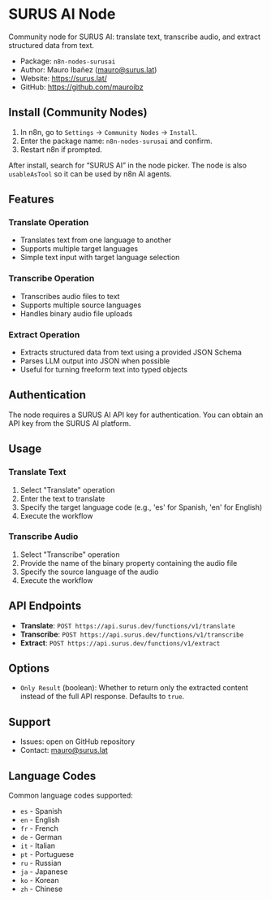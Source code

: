 # SURUS AI Node

Community node for SURUS AI: translate text, transcribe audio, and extract structured data from text.

- Package: `n8n-nodes-surusai`
- Author: Mauro Ibañez (mauro@surus.lat)
- Website: https://surus.lat/
- GitHub: https://github.com/mauroibz

## Install (Community Nodes)

1. In n8n, go to `Settings` → `Community Nodes` → `Install`.
2. Enter the package name: `n8n-nodes-surusai` and confirm.
3. Restart n8n if prompted.

After install, search for “SURUS AI” in the node picker. The node is also `usableAsTool` so it can be used by n8n AI agents.

## Features

### Translate Operation
- Translates text from one language to another
- Supports multiple target languages
- Simple text input with target language selection

### Transcribe Operation  
- Transcribes audio files to text
- Supports multiple source languages
- Handles binary audio file uploads

### Extract Operation
- Extracts structured data from text using a provided JSON Schema
- Parses LLM output into JSON when possible
- Useful for turning freeform text into typed objects

## Authentication

The node requires a SURUS AI API key for authentication. You can obtain an API key from the SURUS AI platform.

## Usage

### Translate Text
1. Select "Translate" operation
2. Enter the text to translate
3. Specify the target language code (e.g., 'es' for Spanish, 'en' for English)
4. Execute the workflow

### Transcribe Audio
1. Select "Transcribe" operation  
2. Provide the name of the binary property containing the audio file
3. Specify the source language of the audio
4. Execute the workflow

## API Endpoints

- **Translate**: `POST https://api.surus.dev/functions/v1/translate`
- **Transcribe**: `POST https://api.surus.dev/functions/v1/transcribe`
- **Extract**: `POST https://api.surus.dev/functions/v1/extract`

## Options

- `Only Result` (boolean): Whether to return only the extracted content instead of the full API response. Defaults to `true`.

## Support

- Issues: open on GitHub repository
- Contact: mauro@surus.lat

## Language Codes

Common language codes supported:
- `es` - Spanish
- `en` - English  
- `fr` - French
- `de` - German
- `it` - Italian
- `pt` - Portuguese
- `ru` - Russian
- `ja` - Japanese
- `ko` - Korean
- `zh` - Chinese


